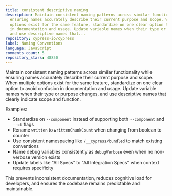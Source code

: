 ```yaml
---
title: consistent descriptive naming
description: Maintain consistent naming patterns across similar functionality while
  ensuring names accurately describe their current purpose and scope. When multiple
  options exist for the same feature, standardize on one clear option to avoid confusion
  in documentation and usage. Update variable names when their type or purpose changes,
  and use descriptive names that...
repository: cypress-io/cypress
label: Naming Conventions
language: JavaScript
comments_count: 5
repository_stars: 48850
---
```


Maintain consistent naming patterns across similar functionality while ensuring names accurately describe their current purpose and scope. When multiple options exist for the same feature, standardize on one clear option to avoid confusion in documentation and usage. Update variable names when their type or purpose changes, and use descriptive names that clearly indicate scope and function.

Examples:
- Standardize on `--component` instead of supporting both `--component` and `--ct` flags
- Rename `written` to `writtenChunkCount` when changing from boolean to counter
- Use consistent namespacing like `/__cypress/bundled` to match existing conventions
- Name debug variables consistently as `debugVerbose` even when no non-verbose version exists
- Update labels like "All Specs" to "All Integration Specs" when context requires specificity

This prevents inconsistent documentation, reduces cognitive load for developers, and ensures the codebase remains predictable and maintainable.
